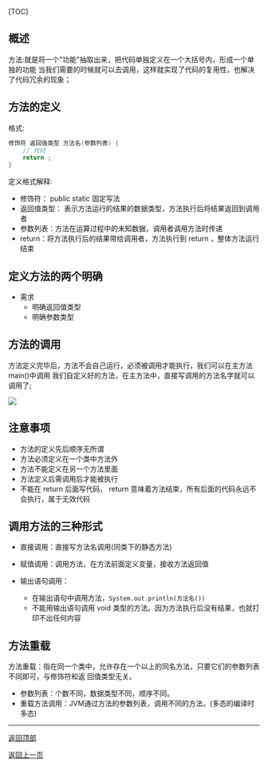 [TOC]

## 概述

方法:就是将一个"功能"抽取出来，把代码单独定义在一个大括号内，形成一个单独的功能
		当我们需要的时候就可以去调用，这样就实现了代码的复用性，也解决了代码冗余的现象；

## 方法的定义

格式:

```java
修饰符 返回值类型 方法名(参数列表) {
    // 代码
    return ;
}
```

定义格式解释:
- 修饰符： public static 固定写法
- 返回值类型： 表示方法运行的结果的数据类型，方法执行后将结果返回到调用者
- 参数列表：方法在运算过程中的未知数据，调用者调用方法时传递
- return：将方法执行后的结果带给调用者，方法执行到 return ，整体方法运行结束

## 定义方法的两个明确

- 需求
	+ 明确返回值类型
	+ 明确参数类型

## 方法的调用

方法定义完毕后，方法不会自己运行，必须被调用才能执行，我们可以在主方法main()中调用
我们自定义好的方法，在主方法中，直接写调用的方法名字就可以调用了; 

![](img/方法调用图解.png)

## 注意事项

- 方法的定义先后顺序无所谓
- 方法必须定义在一个类中方法外
- 方法不能定义在另一个方法里面
- 方法定义后需调用后才能被执行
- 不能在 return 后面写代码， return 意味着方法结束，所有后面的代码永远不会执行，属于无效代码

## 调用方法的三种形式

- 直接调用：直接写方法名调用(同类下的静态方法)

- 赋值调用：调用方法，在方法前面定义变量，接收方法返回值

- 输出语句调用：  
	+ 在输出语句中调用方法，`System.out.println(方法名())`
	+ 不能用输出语句调用 void 类型的方法。因为方法执行后没有结果，也就打印不出任何内容
	
## 方法重载

方法重载：指在同一个类中，允许存在一个以上的同名方法，只要它们的参数列表不同即可，与修饰符和返
回值类型无关。

- 参数列表：个数不同，数据类型不同，顺序不同。
- 重载方法调用：JVM通过方法的参数列表，调用不同的方法。(多态的编译时多态)

------

[返回顶部](#概述)

[返回上一页](../../../KnowledgePoint.md)